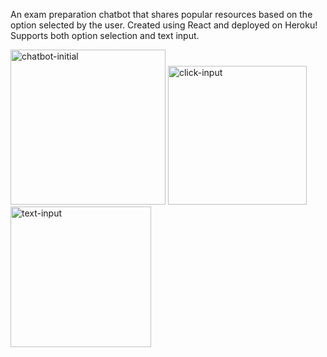 An exam preparation chatbot that shares popular resources based on the option selected by the user.
Created using React and deployed on Heroku!
Supports both option selection and text input.

<img width="248" alt="chatbot-initial" src="https://user-images.githubusercontent.com/63442607/189492411-00644776-1c39-4244-b13e-68d1ab9c320a.png">

<img width="222" alt="click-input" src="https://user-images.githubusercontent.com/63442607/189492613-5c91707a-716d-4ba1-81fd-f8ace042aba5.png">

<img width="225" alt="text-input" src="https://user-images.githubusercontent.com/63442607/189492645-ba5720c0-f721-4b96-9c73-f61f4fb7fa4d.png">





